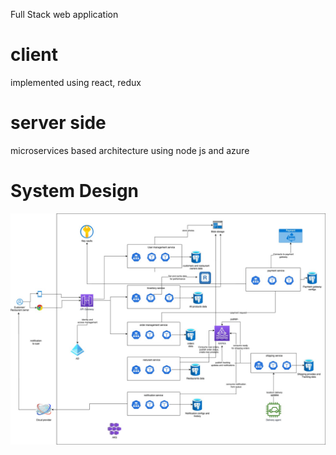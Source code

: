 Full Stack web application

# client

implemented using react, redux

# server side

microservices based architecture using node js and azure

# System Design

![system design](https://github.com/gaonkar18y/food-delivery/blob/main/FoodDelivery.jpg)